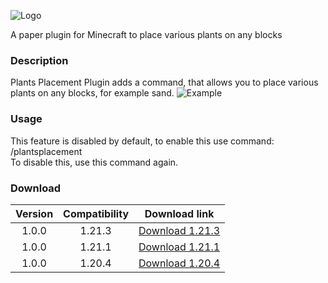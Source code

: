 ![Logo](https://i.imgur.com/nIsmRzw.png)

A paper plugin for Minecraft to place various plants on any blocks

### Description
Plants Placement Plugin adds a command, that allows you to place various plants on any blocks, for example sand. 
![Example](https://dl3.pushbulletusercontent.com/FhNHCwCjb35jkg9I8fLLk848lmkgmd8q/temp.png)

### Usage
This feature is disabled by default, to enable this use command:  
/plantsplacement  
To disable this, use this command again.

### Download

| Version | Compatibility | Download link                                                                                                                 |
|:-------:|:-------------:|-------------------------------------------------------------------------------------------------------------------------------|
| 1.0.0   | 1.21.3        | [Download 1.21.3](https://github.com/XOPEXAIT/Plants-Placement-Plugin/raw/refs/heads/main/PlantsPlacement-1.0%201.21.3.jar)   |
| 1.0.0   | 1.21.1        | [Download 1.21.1](https://example.com)                                                                                        |
| 1.0.0   | 1.20.4        | [Download 1.20.4](https://example.com)                                                                                        |


